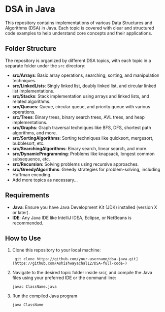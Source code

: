 # DSA in Java

This repository contains implementations of various Data Structures and Algorithms (DSA) in Java. Each topic is covered with clear and structured code examples to help understand core concepts and their applications.

## Folder Structure

The repository is organized by different DSA topics, with each topic in a separate folder under the `src` directory:

- **src/Arrays**: Basic array operations, searching, sorting, and manipulation techniques.
- **src/LinkedLists**: Singly linked list, doubly linked list, and circular linked list implementations.
- **src/Stacks**: Stack implementation using arrays and linked lists, and related algorithms.
- **src/Queues**: Queue, circular queue, and priority queue with various operations.
- **src/Trees**: Binary trees, binary search trees, AVL trees, and heap implementations.
- **src/Graphs**: Graph traversal techniques like BFS, DFS, shortest path algorithms, and more.
- **src/SortingAlgorithms**: Sorting techniques like quicksort, mergesort, bubblesort, etc.
- **src/SearchingAlgorithms**: Binary search, linear search, and more.
- **src/DynamicProgramming**: Problems like knapsack, longest common subsequence, etc.
- **src/Recursion**: Solving problems using recursive approaches.
- **src/GreedyAlgorithms**: Greedy strategies for problem-solving, including Huffman encoding.
- Add more topics as necessary...

## Requirements

- **Java**: Ensure you have Java Development Kit (JDK) installed (version X or later).
- **IDE**: Any Java IDE like IntelliJ IDEA, Eclipse, or NetBeans is recommended.

## How to Use

1. Clone this repository to your local machine:
  
        git clone https://github.com/your-username/dsa-java.git](https://github.com/Ashishwayachal12/DSA-full-code-)


 2. Navigate to the desired topic folder inside src/, and compile the Java files using your preferred IDE or the command line:
    
        javac ClassName.java
3. Run the compiled Java program
  
       java ClassName
